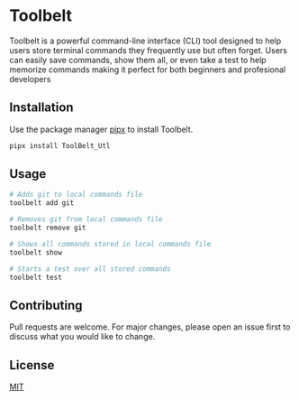 # Toolbelt

Toolbelt is a powerful command-line interface (CLI) tool designed to help users store terminal commands they frequently use but often forget. Users can easily save commands, show them all, or even take a test to help memorize commands making it perfect for both beginners and profesional developers
## Installation

Use the package manager [pipx](https://pipx.pypa.io/stable/installation/) to install Toolbelt.

```bash
pipx install ToolBelt_Utl
```

## Usage

```python
# Adds git to local commands file
toolbelt add git

# Removes git from local commands file
toolbelt remove git

# Shows all commands stored in local commands file
toolbelt show

# Starts a test over all stored commands
toolbelt test
```

## Contributing

Pull requests are welcome. For major changes, please open an issue first
to discuss what you would like to change.

## License

[MIT](https://choosealicense.com/licenses/mit/)
